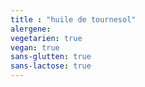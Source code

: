 ```yaml
---
title : "huile de tournesol"
alergene: 
vegetarien: true
vegan: true
sans-glutten: true
sans-lactose: true
--- 
```

